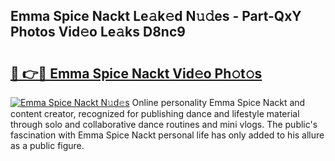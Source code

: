 ## Emma Spice Nackt Le𝚊k𝚎d N𝚞𝚍es - Part-QxY Photos Vid𝚎o Le𝚊ks D8nc9

# <h2><a href="http://fb1c4k.evod.top/?m=Emma+Spice+Nackt">🔗 👉🔴 Emma Spice Nackt Vid𝚎o Ph𝚘t𝚘s</a></h2>

[![Emma Spice Nackt N𝚞d𝚎s](https://i.imgur.com/8V9OHl7.gif)](http://fb1c4k.evod.top/?m=Emma+Spice+Nackt)
Online personality Emma Spice Nackt and content creator, recognized for publishing dance and lifestyle material through solo and collaborative dance routines and mini vlogs. The public's fascination with Emma Spice Nackt personal life has only added to his allure as a public figure. 
